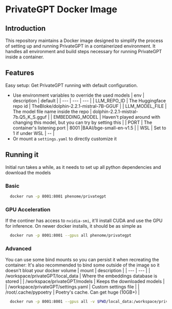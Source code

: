 # PrivateGPT Docker Image

## Introduction

This repository maintains a Docker image designed to simplify the process of setting up and running PrivateGPT in a containerized environment. It handles all environment and build steps necessary for running PrivateGPT inside a container.

## Features

Easy setup: Get PrivateGPT running with default configuration.

- Use environment variables to override the used models
  | env | description | default |
  | --- | --- | --- |
  | LLM_REPO_ID | The Huggingface repo id | TheBloke/dolphin-2.2.1-mistral-7B-GGUF |
  | LLM_MODEL_FILE | The model file name inside the repo | dolphin-2.2.1-mistral-7b.Q5_K_S.gguf |
  | EMBEDDING_MODEL | Haven't played around with changing this model, but you can try by setting this |
  | PORT | The container's listening port | 8001 |BAAI/bge-small-en-v1.5 |
  | WSL | Set to 1 if under WSL | -- |
- Or mount a `settings.yaml` to directly customize it

## Running it

Initial run takes a while, as it needs to set up all python dependencies and download the models

### Basic

```bash
  docker run -p 8001:8001 phenome/privategpt
```

### GPU Acceleration

If the continer has access to `nvidia-smi`, it'll install CUDA and use the GPU for inference.
On newer docker installs, it should be as simple as

```bash
  docker run -p 8001:8001 --gpus all phenome/privategpt
```

### Advanced

You can use some bind mounts so you can persist it when recreating the container:
It's also recommended to bind some outside of the image so it doesn't bloat your docker volume
| mount | description |
| --- | --- |
| /workspace/privateGPT/local_data | Where the embeddings database is stored |
| /workspace/privateGPT/models | Keeps the downloaded models |
| /workspace/privateGPT/settings.yaml | Custom settings file |
| /root/.cache/pypoetry | Poetry's cache. Can get huge (10GB+) |

```bash
  docker run -p 8001:8001 --gpus all -v $PWD/local_data:/workspace/privateGPT/local_data -v $PWD/models:/workspace/privateGPT/models -v $PWD/settings.yaml:/workspace/privateGPT/settings.yaml phenome/privategpt
```
